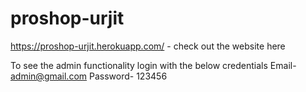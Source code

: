 # proshop-urjit
https://proshop-urjit.herokuapp.com/ - check out the website here

To see the admin functionality login with the below credentials
Email- admin@gmail.com
Password- 123456
